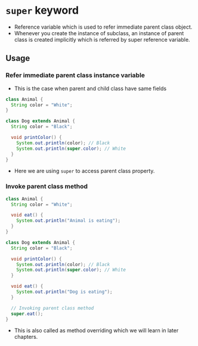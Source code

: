 # `super` keyword

- Reference variable which is used to refer immediate parent class object.
- Whenever you create the instance of subclass, an instance of parent class is created implicitly which is referred by super reference variable.

## Usage

### Refer immediate parent class instance variable

- This is the case when parent and child class have same fields

```java
class Animal {
  String color = "White";
}

class Dog extends Animal {
  String color = "Black";

  void printColor() {
    System.out.println(color); // Black
    System.out.println(super.color); // White
  }
}
```

- Here we are using `super` to access parent class property.

### Invoke parent class method

```java
class Animal {
  String color = "White";

  void eat() {
    System.out.println("Animal is eating");
  }
}

class Dog extends Animal {
  String color = "Black";

  void printColor() {
    System.out.println(color); // Black
    System.out.println(super.color); // White
  }

  void eat() {
    System.out.println("Dog is eating");
  }

  // Invoking parent class method
  super.eat();
}
```

- This is also called as method overriding which we will learn in later chapters.

